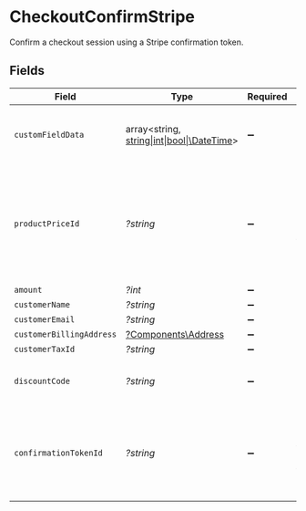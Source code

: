 # CheckoutConfirmStripe

Confirm a checkout session using a Stripe confirmation token.


## Fields

| Field                                                                                                       | Type                                                                                                        | Required                                                                                                    | Description                                                                                                 |
| ----------------------------------------------------------------------------------------------------------- | ----------------------------------------------------------------------------------------------------------- | ----------------------------------------------------------------------------------------------------------- | ----------------------------------------------------------------------------------------------------------- |
| `customFieldData`                                                                                           | array<string, [string\|int\|bool\|\DateTime](../../Models/Components/CheckoutConfirmStripeCustomFieldData.md)> | :heavy_minus_sign:                                                                                          | Key-value object storing custom field values.                                                               |
| `productPriceId`                                                                                            | *?string*                                                                                                   | :heavy_minus_sign:                                                                                          | ID of the product price to checkout. Must correspond to a price linked to the same product.                 |
| `amount`                                                                                                    | *?int*                                                                                                      | :heavy_minus_sign:                                                                                          | N/A                                                                                                         |
| `customerName`                                                                                              | *?string*                                                                                                   | :heavy_minus_sign:                                                                                          | N/A                                                                                                         |
| `customerEmail`                                                                                             | *?string*                                                                                                   | :heavy_minus_sign:                                                                                          | N/A                                                                                                         |
| `customerBillingAddress`                                                                                    | [?Components\Address](../../Models/Components/Address.md)                                                   | :heavy_minus_sign:                                                                                          | N/A                                                                                                         |
| `customerTaxId`                                                                                             | *?string*                                                                                                   | :heavy_minus_sign:                                                                                          | N/A                                                                                                         |
| `discountCode`                                                                                              | *?string*                                                                                                   | :heavy_minus_sign:                                                                                          | Discount code to apply to the checkout.                                                                     |
| `confirmationTokenId`                                                                                       | *?string*                                                                                                   | :heavy_minus_sign:                                                                                          | ID of the Stripe confirmation token. Required for fixed prices and custom prices.                           |